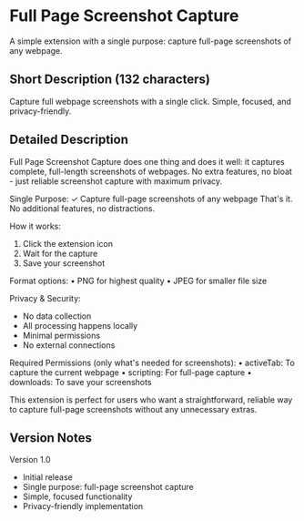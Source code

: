 # Full Page Screenshot Capture

A simple extension with a single purpose: capture full-page screenshots of any webpage.

## Short Description (132 characters)
Capture full webpage screenshots with a single click. Simple, focused, and privacy-friendly.

## Detailed Description
Full Page Screenshot Capture does one thing and does it well: it captures complete, full-length screenshots of webpages. No extra features, no bloat - just reliable screenshot capture with maximum privacy.

Single Purpose:
✓ Capture full-page screenshots of any webpage
That's it. No additional features, no distractions.

How it works:
1. Click the extension icon
2. Wait for the capture
3. Save your screenshot

Format options:
• PNG for highest quality
• JPEG for smaller file size

Privacy & Security:
- No data collection
- All processing happens locally
- Minimal permissions
- No external connections

Required Permissions (only what's needed for screenshots):
• activeTab: To capture the current webpage
• scripting: For full-page capture
• downloads: To save your screenshots

This extension is perfect for users who want a straightforward, reliable way to capture full-page screenshots without any unnecessary extras.

## Version Notes
Version 1.0
- Initial release
- Single purpose: full-page screenshot capture
- Simple, focused functionality
- Privacy-friendly implementation
